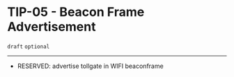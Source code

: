 # TIP-05 - Beacon Frame Advertisement
`draft` `optional`

---
- RESERVED: advertise tollgate in WIFI beaconframe

